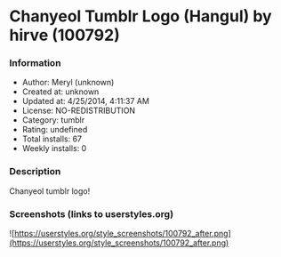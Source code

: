 # Chanyeol Tumblr Logo (Hangul) by hirve (100792)

### Information
- Author: Meryl (unknown)
- Created at: unknown
- Updated at: 4/25/2014, 4:11:37 AM
- License: NO-REDISTRIBUTION
- Category: tumblr
- Rating: undefined
- Total installs: 67
- Weekly installs: 0


### Description
Chanyeol tumblr logo!


### Screenshots (links to userstyles.org)
![https://userstyles.org/style_screenshots/100792_after.png](https://userstyles.org/style_screenshots/100792_after.png)


